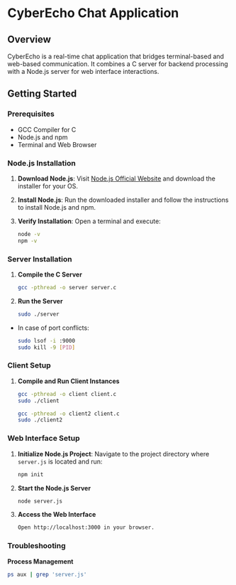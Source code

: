 # CyberEcho Chat Application

## Overview
CyberEcho is a real-time chat application that bridges terminal-based and web-based communication. It combines a C server for backend processing with a Node.js server for web interface interactions.

## Getting Started

### Prerequisites
- GCC Compiler for C
- Node.js and npm
- Terminal and Web Browser

### Node.js Installation
1. **Download Node.js**: Visit [Node.js Official Website](https://nodejs.org/) and download the installer for your OS.

2. **Install Node.js**: Run the downloaded installer and follow the instructions to install Node.js and npm.

3. **Verify Installation**: Open a terminal and execute:
   ```bash
   node -v
   npm -v


### Server Installation
1. **Compile the C Server**
   ```bash
   gcc -pthread -o server server.c

2. **Run the Server**
   ```bash
   sudo ./server
   
- In case of port conflicts:
   ```bash
   sudo lsof -i :9000
   sudo kill -9 [PID]


### Client Setup
1. **Compile and Run Client Instances**
   ```bash
   gcc -pthread -o client client.c
   sudo ./client

   gcc -pthread -o client2 client.c
   sudo ./client2


### Web Interface Setup
1. **Initialize Node.js Project**:
   Navigate to the project directory where `server.js` is located and run:
   ```bash
   npm init
   
2. **Start the Node.js Server**
   ```bash
   node server.js

3. **Access the Web Interface**
   ```bash
   Open http://localhost:3000 in your browser.


### Troubleshooting
**Process Management**
   ```bash
   ps aux | grep 'server.js'



